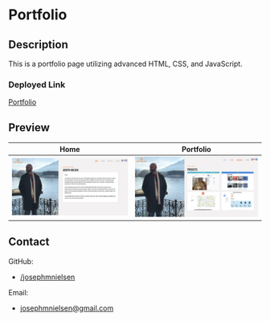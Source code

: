# Portfolio

## Description
This is a portfolio page utilizing advanced HTML, CSS, and JavaScript. 


### Deployed Link
[Portfolio](https://josephmnielsen.github.io/portfolio)

## Preview

Home                                         |  Portfolio
:-------------------------------------------:|:-------------------------------------------:
![alt screenshot](images/homeSs.png)  |  ![alt screenshot](images/portfolioSs.png)

## Contact

GitHub:  

- [/josephmnielsen](https://github.com/josephmnielsen)

Email: 

- [josephmnielsen@gmail.com](josephmnielsen@gmail.com)